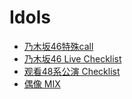 # Idols

- [乃木坂46特殊call](/lifestyle/idols/nogizaka-special-calls.md)
- [乃木坂46 Live Checklist](/lifestyle/idols/nogizaka-46-live-checklist.md)
- [观看48系公演 Checklist](/lifestyle/idols/48-group-live-checklist.md)
- [偶像 MIX](/lifestyle/idols/idol-mix.md)
